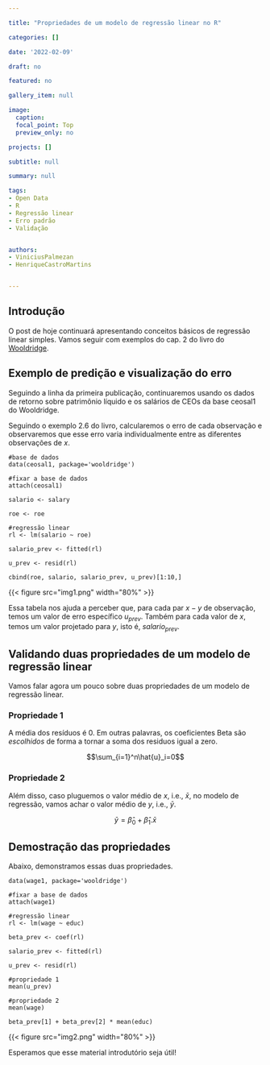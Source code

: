 ```yaml
---

title: "Propriedades de um modelo de regressão linear no R"

categories: []

date: '2022-02-09' 

draft: no

featured: no

gallery_item: null

image:
  caption: 
  focal_point: Top
  preview_only: no

projects: []

subtitle: null

summary: null

tags: 
- Open Data
- R
- Regressão linear
- Erro padrão
- Validação


authors:
- ViniciusPalmezan
- HenriqueCastroMartins


---
```


## Introdução

O post de hoje continuará apresentando conceitos básicos de regressão linear simples. Vamos seguir com exemplos do cap. 2 do livro do  [Wooldridge](https://www.amazon.com.br/Introductory-Econometrics-Approach-Jeffrey-Wooldridge/dp/1337558869/ref=asc_df_1337558869/?tag=googleshopp00-20&linkCode=df0&hvadid=379712558847&hvpos=&hvnetw=g&hvrand=11053193378485117055&hvpone=&hvptwo=&hvqmt=&hvdev=c&hvdvcmdl=&hvlocint=&hvlocphy=1001655&hvtargid=pla-551566270772&psc=1). 



## Exemplo de predição e visualização do erro


Seguindo a linha da primeira publicação, continuaremos usando os dados de retorno sobre patrimônio líquido e os salários de CEOs da base ceosal1 do Wooldridge.

Seguindo o exemplo 2.6 do livro, calcularemos o erro de cada observação e observaremos que esse erro varia individualmente entre as diferentes observações de $x$.


    #base de dados
    data(ceosal1, package='wooldridge')
    
    #fixar a base de dados
    attach(ceosal1)
    
    salario <- salary
    
    roe <- roe
    
    #regressão linear
    rl <- lm(salario ~ roe)
    
    salario_prev <- fitted(rl)
    
    u_prev <- resid(rl)
    
    cbind(roe, salario, salario_prev, u_prev)[1:10,]

{{< figure src="img1.png" width="80%" >}}


Essa tabela nos ajuda a perceber que, para cada par $x-y$ de observação, temos um valor de erro específico $u_{prev}$. Também para cada valor de $x$, temos um valor projetado para $y$, isto é, $salario_{prev}$. 








## Validando duas propriedades de um modelo de regressão linear

Vamos falar agora um pouco sobre duas propriedades de um modelo de regressão linear.



### Propriedade 1

A média dos resíduos é $0$. Em outras palavras, os coeficientes Beta são *escolhidos* de forma a tornar a soma dos residuos igual a zero.

$$\sum_{i=1}^n\hat{u}_i=0$$





### Propriedade 2

Além disso, caso pluguemos o valor médio de $x$, i.e., $\bar{x}$, no modelo de regressão, vamos achar o valor médio de $y$, i.e., $\bar{y}$.



$$\bar{y} = \hat\beta_0+\hat\beta_1.\bar{x}$$





## Demostração das propriedades


Abaixo, demonstramos essas duas propriedades.

    data(wage1, package='wooldridge')
  
    #fixar a base de dados
    attach(wage1)
  
    #regressão linear
    rl <- lm(wage ~ educ)
  
    beta_prev <- coef(rl)
  
    salario_prev <- fitted(rl)
  
    u_prev <- resid(rl)
    
    #propriedade 1
    mean(u_prev)
    
    #propriedade 2
    mean(wage)
    
    beta_prev[1] + beta_prev[2] * mean(educ)


{{< figure src="img2.png" width="80%" >}}


Esperamos que esse material introdutório seja útil! 


